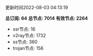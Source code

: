 更新时间2022-08-03 04:13:19

**总订阅: 64**
**总节点: 7014**
**有效节点: 2264**
- ssr节点: 16
- v2ray节点: 1732
- ss节点: 360
- trojan节点: 156
